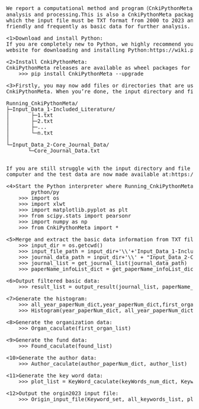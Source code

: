 <pre> 
We report a computational method and program（CnkiPythonMeta）based on the Python programming language for basic data 
analysis and processing.This is also a CnkiPythonMeta package for processing data from CNKI(https://www.cnki.net/),
which the input file must be TXT format from 2000 to 2023 and it will merge the TXT file into a single EXCEL file 
friendly and frequently as basic data for further analysis.

<1>Download and install Python:
If you are completely new to Python, we highly recommend you to get started with the Python from the Python official 
website for downloading and installing Python:https://wiki.python.org/moin/BeginnersGuide/Download.

<2>Install CnkiPythonMeta:
CnkiPythonMeta releases are available as wheel packages for Windows and Linux on PyPI. Install it using pip:  
 	>>> pip install CnkiPythonMeta --upgrade  
	
<3>Firstly, you may now add files or directories that are used to contruct the input directory and file for running 
CnkiPythonMeta. When you’re done, the input directory and file structure will look like this:
   
Running_CnkiPythonMeta/  
├─Input_Data_1-Included_Literature/  
│       ├─1.txt  
│       ├─2.txt  
│       ├─...  
│       └─n.txt  
│      
└─Input_Data_2-Core_Journal_Data/ 
       └─Core_Journal_Data.txt  


If you are still struggle with the input directory and file structure, you could directly copy the test data to your 
computer and the test data are now made available at:https://github.com/CnkiPythonMeta/CnkiPythonMeta/tree/main/raw_data.
	
<4>Start the Python interpreter where Running_CnkiPythonMeta is located, then import the Python package:  
	    python/py  
	>>> import os
	>>> import xlwt
	>>> import matplotlib.pyplot as plt
	>>> from scipy.stats import pearsonr
	>>> import numpy as np 
	>>> from CnkiPythonMeta import *

<5>Merge and extract the basic data information from TXT files into a single EXEL file and output the duplicate data:  
	>>> input_dir = os.getcwd()
	>>> input_file_path = input_dir+'\\'+'Input_Data_1-Included_Literature\\'
	>>> journal_data_path = input_dir+'\\' + "Input_Data_2-Core_Journal_Data\\"
	>>> journal_list = get_journal_list(journal_data_path)
	>>> paperName_infoList_dict = get_paperName_infoList_dict(input_file_path) 
	
<6>Output filtered basic data:  
    >>> result_list = output_result(journal_list, paperName_infoList_dict)  
	
<7>Generate the histogram:  
	>>> all_year_paperNum_dict,year_paperNum_dict,first_organ_list, found_list, author_paperNum_dict, author_list,keyWords_num_dict, Keyword_set, all_keywords_list = get_year_paperNum_dict(result_list)
	>>> Histogram(year_paperNum_dict, all_year_paperNum_dict)  
	
<8>Generate the organization data:  
	>>> Organ_caculate(first_organ_list) 
	
<9>Generate the fund data:  
	>>> Found_caculate(found_list)  

<10>Generate the author data:  
	>>> Author_caculate(author_paperNum_dict, author_list) 

<11>Generate the key word data:
	>>> plot_list = KeyWord_caculate(keyWords_num_dict, Keyword_set)
	
<12>Output the orgin2023 input file:
	>>> Origin_input_file(Keyword_set, all_keywords_list, plot_list)

<pre> 	
